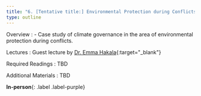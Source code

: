 ```yaml
---
title: "6. [Tentative title:] Environmental Protection during Conflicts (31.3)"
type: outline
---
```


Overview
: - Case study of climate governance in the area of environmental protection during conflicts.

Lectures
: Guest lecture by [Dr. Emma Hakala](https://researchportal.helsinki.fi/en/persons/emma-hakala){:target="_blank"}

Required Readings
: TBD

Additional Materials
: TBD

**In-person**{: .label .label-purple}